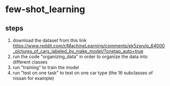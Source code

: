 # few-shot_learning
## steps
1) download the dataset from this link https://www.reddit.com/r/MachineLearning/comments/ek5zwv/p_64000_pictures_of_cars_labeled_by_make_model/?onetap_auto=true
2) run the code "organizing_data" in order to organize the data into different classes
3) run "training" to train the model
4) run "test on one task" to test on one car type (the 16 subclasses of nissan for example)
